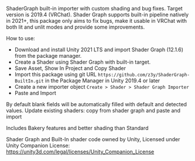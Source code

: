 ShaderGraph built-in importer with custom shading and bug fixes. Target version is 2019.4 (VRChat). Shader Graph supports built-in pipeline natively in 2021+, this package only aims to fix bugs, make it usable in VRChat with both lit and unlit modes and provide some improvements.


How to use:
- Download and install Unity 2021 LTS and import Shader Graph (12.1.6) from the package manager.
- Create a Shader using Shader Graph with built-in target.
- Save Asset, Show In Project and Copy Shader
- Import this package using git URL `https://github.com/z3y/ShaderGraph-BuiltIn.git` in the Package Manager in Unity 2019.4 or later
- Create a new importer object `Create > Shader > Shader Graph Importer`
- Paste and Import

By default blank fields will be automatically filled with default and detected values. Update existing shaders: copy from shader graph and paste and import

Includes Bakery features and better shading than Standard


Shader Graph and Built-In shader code owned by Unity, Licensed under Unity Companion License:
https://unity3d.com/legal/licenses/Unity_Companion_License
